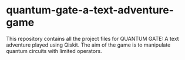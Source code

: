 # quantum-gate-a-text-adventure-game
This repository contains all the project files for QUANTUM GATE: A text adventure played using Qiskit. The aim of the game is to manipulate quantum circuits with limited operators.
